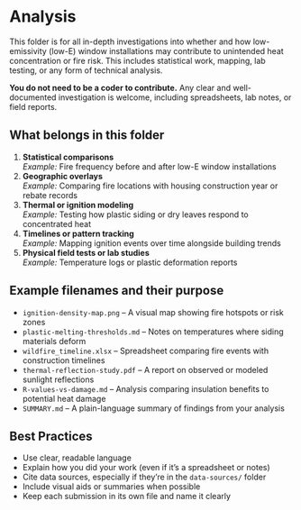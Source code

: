 # Analysis

This folder is for all in-depth investigations into whether and how low-emissivity (low-E) window installations may contribute to unintended heat concentration or fire risk. This includes statistical work, mapping, lab testing, or any form of technical analysis.

**You do not need to be a coder to contribute.** Any clear and well-documented investigation is welcome, including spreadsheets, lab notes, or field reports.

## What belongs in this folder

1. **Statistical comparisons**  
   _Example:_ Fire frequency before and after low-E window installations  
2. **Geographic overlays**  
   _Example:_ Comparing fire locations with housing construction year or rebate records  
3. **Thermal or ignition modeling**  
   _Example:_ Testing how plastic siding or dry leaves respond to concentrated heat  
4. **Timelines or pattern tracking**  
   _Example:_ Mapping ignition events over time alongside building trends  
5. **Physical field tests or lab studies**  
   _Example:_ Temperature logs or plastic deformation reports  

## Example filenames and their purpose

- `ignition-density-map.png` – A visual map showing fire hotspots or risk zones  
- `plastic-melting-thresholds.md` – Notes on temperatures where siding materials deform  
- `wildfire_timeline.xlsx` – Spreadsheet comparing fire events with construction timelines  
- `thermal-reflection-study.pdf` – A report on observed or modeled sunlight reflections  
- `R-values-vs-damage.md` – Analysis comparing insulation benefits to potential heat damage  
- `SUMMARY.md` – A plain-language summary of findings from your analysis  

## Best Practices

- Use clear, readable language  
- Explain how you did your work (even if it’s a spreadsheet or notes)  
- Cite data sources, especially if they’re in the `data-sources/` folder  
- Include visual aids or summaries when possible  
- Keep each submission in its own file and name it clearly
